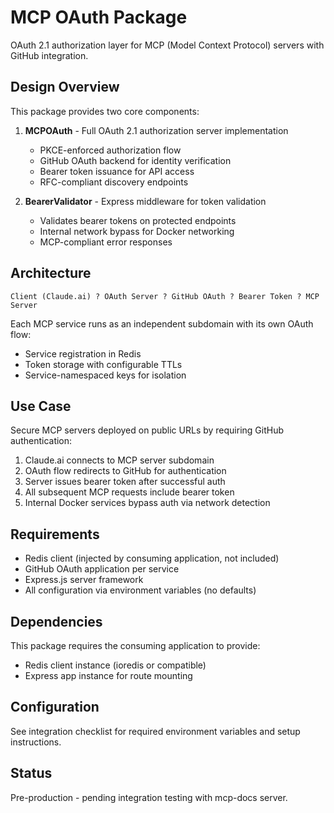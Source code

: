 # MCP OAuth Package

OAuth 2.1 authorization layer for MCP (Model Context Protocol) servers with GitHub integration.

## Design Overview

This package provides two core components:

1. **MCPOAuth** - Full OAuth 2.1 authorization server implementation
   - PKCE-enforced authorization flow
   - GitHub OAuth backend for identity verification
   - Bearer token issuance for API access
   - RFC-compliant discovery endpoints

2. **BearerValidator** - Express middleware for token validation
   - Validates bearer tokens on protected endpoints
   - Internal network bypass for Docker networking
   - MCP-compliant error responses

## Architecture

```
Client (Claude.ai) ? OAuth Server ? GitHub OAuth ? Bearer Token ? MCP Server
```

Each MCP service runs as an independent subdomain with its own OAuth flow:
- Service registration in Redis
- Token storage with configurable TTLs
- Service-namespaced keys for isolation

## Use Case

Secure MCP servers deployed on public URLs by requiring GitHub authentication:

1. Claude.ai connects to MCP server subdomain
2. OAuth flow redirects to GitHub for authentication
3. Server issues bearer token after successful auth
4. All subsequent MCP requests include bearer token
5. Internal Docker services bypass auth via network detection

## Requirements

- Redis client (injected by consuming application, not included)
- GitHub OAuth application per service
- Express.js server framework
- All configuration via environment variables (no defaults)

## Dependencies

This package requires the consuming application to provide:
- Redis client instance (ioredis or compatible)
- Express app instance for route mounting

## Configuration

See integration checklist for required environment variables and setup instructions.

## Status

Pre-production - pending integration testing with mcp-docs server.